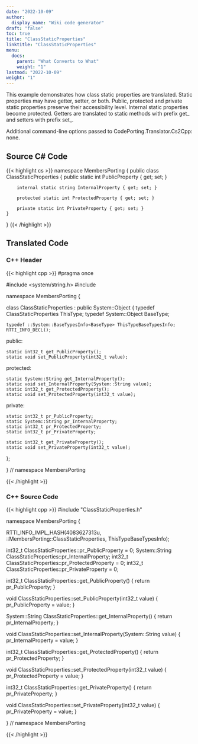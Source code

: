 ```yaml
---
date: "2022-10-09"
author:
  display_name: "Wiki code generator"
draft: "false"
toc: true
title: "ClassStaticProperties"
linktitle: "ClassStaticProperties"
menu:
  docs:
    parent: "What Converts to What"
    weight: "1"
lastmod: "2022-10-09"
weight: "1"
---
```


This example demonstrates how class static properties are translated. Static properties may have getter, setter, or both. Public, protected and private static properties preserve their accessibility level. Internal static properties become protected. Getters are translated to static methods with prefix get_ and setters with prefix set_.

Additional command-line options passed to CodePorting.Translator.Cs2Cpp: none.

## Source C# Code ##

{{< highlight cs >}}
namespace MembersPorting
{
    public class ClassStaticProperties
    {
        public static int PublicProperty { get; set; }

        internal static string InternalProperty { get; set; }

        protected static int ProtectedProperty { get; set; }

        private static int PrivateProperty { get; set; }
    }
}
{{< /highlight >}}

## Translated Code ##

### C++ Header ###

{{< highlight cpp >}}
#pragma once

#include <system/string.h>
#include <cstdint>

namespace MembersPorting {

class ClassStaticProperties : public System::Object
{
    typedef ClassStaticProperties ThisType;
    typedef System::Object BaseType;
    
    typedef ::System::BaseTypesInfo<BaseType> ThisTypeBaseTypesInfo;
    RTTI_INFO_DECL();
    
public:

    static int32_t get_PublicProperty();
    static void set_PublicProperty(int32_t value);
    
protected:

    static System::String get_InternalProperty();
    static void set_InternalProperty(System::String value);
    static int32_t get_ProtectedProperty();
    static void set_ProtectedProperty(int32_t value);
    
private:

    static int32_t pr_PublicProperty;
    static System::String pr_InternalProperty;
    static int32_t pr_ProtectedProperty;
    static int32_t pr_PrivateProperty;
    
    static int32_t get_PrivateProperty();
    static void set_PrivateProperty(int32_t value);
    
};

} // namespace MembersPorting



{{< /highlight >}}

### C++ Source Code ###

{{< highlight cpp >}}
#include "ClassStaticProperties.h"

namespace MembersPorting {

RTTI_INFO_IMPL_HASH(4083627313u, ::MembersPorting::ClassStaticProperties, ThisTypeBaseTypesInfo);

int32_t ClassStaticProperties::pr_PublicProperty = 0;
System::String ClassStaticProperties::pr_InternalProperty;
int32_t ClassStaticProperties::pr_ProtectedProperty = 0;
int32_t ClassStaticProperties::pr_PrivateProperty = 0;

int32_t ClassStaticProperties::get_PublicProperty()
{
    return pr_PublicProperty;
}

void ClassStaticProperties::set_PublicProperty(int32_t value)
{
    pr_PublicProperty = value;
}

System::String ClassStaticProperties::get_InternalProperty()
{
    return pr_InternalProperty;
}

void ClassStaticProperties::set_InternalProperty(System::String value)
{
    pr_InternalProperty = value;
}

int32_t ClassStaticProperties::get_ProtectedProperty()
{
    return pr_ProtectedProperty;
}

void ClassStaticProperties::set_ProtectedProperty(int32_t value)
{
    pr_ProtectedProperty = value;
}

int32_t ClassStaticProperties::get_PrivateProperty()
{
    return pr_PrivateProperty;
}

void ClassStaticProperties::set_PrivateProperty(int32_t value)
{
    pr_PrivateProperty = value;
}

} // namespace MembersPorting

{{< /highlight >}}
